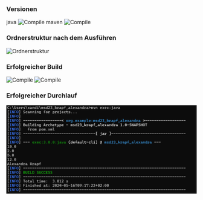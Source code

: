 ### Versionen
java
![Compile](../resources/images/ex3_0.1.png)
maven
![Compile](../resources/images/ex3_0.2.png)

### Ordnerstruktur nach dem Ausführen
![Ordnerstruktur](../resources/images/ex3_1.png)

### Erfolgreicher Build
![Compile](../resources/images/ex3_2.1.png)
![Compile](../resources/images/ex3_2.2.png)

### Erfolgreicher Durchlauf
![Execution](resources/images/ex3_3.png)
